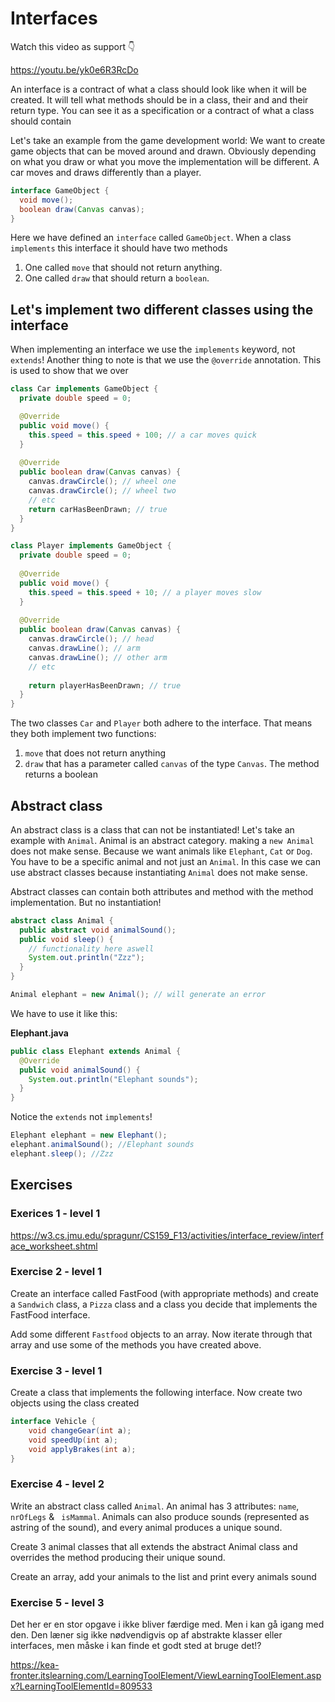 # Interfaces

Watch this video as support 👇

https://youtu.be/yk0e6R3RcDo



An interface is a contract of what a class should look like when it will be created. It will tell what methods should be in a class, their and and their return type. You can see it as a specification or a contract of what a class should contain

Let's take an example from the game development world: We want to create game objects that can be moved around and drawn. Obviously depending on what you draw or what you move the implementation will be different. A car moves and draws differently than a player. 

```java
interface GameObject {
  void move();
  boolean draw(Canvas canvas);
}
```

Here we have defined an `interface` called `GameObject`. When a class `implements` this interface it should have two methods

1. One called `move` that should not return anything.
2. One called `draw` that should return a `boolean`.



## Let's implement two different classes using the interface

When implementing an interface we use the `implements` keyword, not `extends`! Another thing to note is that we use the `@override` annotation. This is used to show that we over

```java
class Car implements GameObject {
  private double speed = 0;

  @Override
  public void move() {
    this.speed = this.speed + 100; // a car moves quick
  }
  
  @Override
  public boolean draw(Canvas canvas) {
    canvas.drawCircle(); // wheel one
    canvas.drawCircle(); // wheel two
    // etc
    return carHasBeenDrawn; // true
  }
}
```



```java
class Player implements GameObject {
  private double speed = 0;
  
  @Override
  public void move() {
    this.speed = this.speed + 10; // a player moves slow
  }
  
  @Override
  public boolean draw(Canvas canvas) {
    canvas.drawCircle(); // head
    canvas.drawLine(); // arm
    canvas.drawLine(); // other arm
    // etc
    
    return playerHasBeenDrawn; // true
  }
}
```

The two classes `Car` and `Player` both adhere to the interface. That means they both implement two functions:

1. `move` that does not return anything
2. `draw` that has a parameter called `canvas` of the type `Canvas`. The method returns a boolean



## Abstract class

An abstract class is a class that can not be instantiated! Let's take an example with `Animal`. Animal is an abstract category. making a `new Animal` does not make sense. Because we want animals like `Elephant`, `Cat` or `Dog`. You have to be a specific animal and not just an `Animal`. In this case we can use abstract classes because instantiating `Animal` does not make sense.

Abstract classes can contain both attributes and method with the method implementation. But no instantiation!

```java
abstract class Animal {
  public abstract void animalSound();
  public void sleep() {
    // functionality here aswell
    System.out.println("Zzz");
  }
}
```

```java
Animal elephant = new Animal(); // will generate an error
```

We have to use it like this:



**Elephant.java**

````java
public class Elephant extends Animal {
  @Override
  public void animalSound() {
    System.out.println("Elephant sounds");
  }
}
````

Notice the `extends` not `implements`! 

```java
Elephant elephant = new Elephant();
elephant.animalSound(); //Elephant sounds
elephant.sleep(); //Zzz
```



## Exercises



### Exerices 1 - level 1

https://w3.cs.jmu.edu/spragunr/CS159_F13/activities/interface_review/interface_worksheet.shtml



### Exercise 2 - level 1

Create an interface called FastFood (with appropriate methods) and create a `Sandwich` class, a `Pizza` class and a class you decide that implements the FastFood interface.

Add some different `Fastfood` objects to an array. Now iterate through that array and use some of the methods you have created above. 



### Exercise 3 - level 1

Create a class that implements the following interface. Now create two objects using the class created

```java
interface Vehicle {
    void changeGear(int a);
    void speedUp(int a);
    void applyBrakes(int a);
}
```



### Exercise 4 - level 2

Write  an  abstract  class  called  `Animal`.   An  animal  has  3  attributes:  `name`, `nrOfLegs`  & ` isMammal`.  Animals  can  also  produce  sounds  (represented  as  astring of the sound), and every animal produces a unique sound.

Create 3 animal classes that all extends the abstract Animal class and overrides the method producing their unique sound.

Create an array, add your animals to the list and print every animals sound



### Exercise 5 - level 3

Det her er en stor opgave i ikke bliver færdige med. Men i kan gå igang med den. Den læner sig ikke nødvendigvis op af abstrakte klasser eller interfaces, men måske i kan finde et godt sted at bruge det!?

https://kea-fronter.itslearning.com/LearningToolElement/ViewLearningToolElement.aspx?LearningToolElementId=809533

